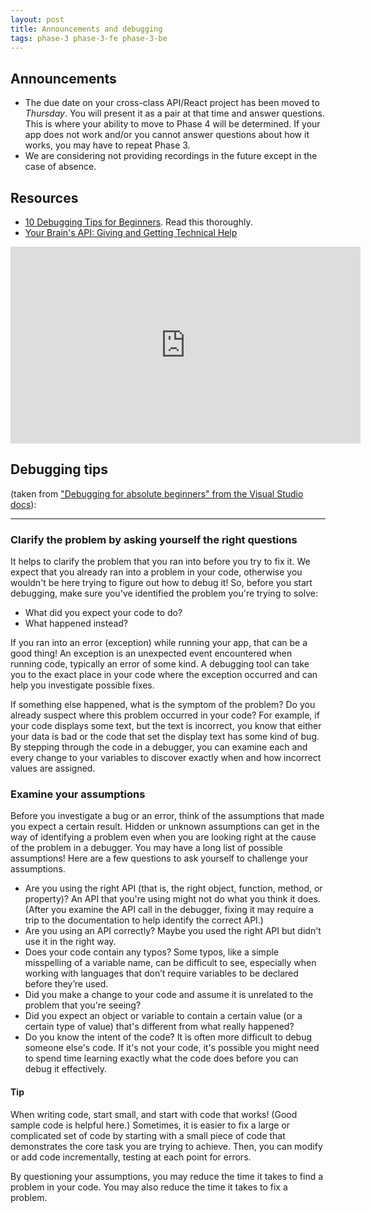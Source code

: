 ```yaml
---
layout: post
title: Announcements and debugging
tags: phase-3 phase-3-fe phase-3-be
---
```


## Announcements

- The due date on your cross-class API/React project has been moved to _Thursday_. You will present it as a pair at that time and answer questions. This is where your ability to move to Phase 4 will be determined. If your app does not work and/or you cannot answer questions about how it works, you may have to repeat Phase 3.
- We are considering not providing recordings in the future except in the case of absence.

## Resources

- [10 Debugging Tips for Beginners](https://blog.hartleybrody.com/debugging-code-beginner/). Read this thoroughly.
- [Your Brain's API: Giving and Getting Technical Help](https://www.youtube.com/watch?v=hY14Er6JX2s)

<iframe width="560" height="315" src="https://www.youtube.com/embed/hY14Er6JX2s" frameborder="0" allow="accelerometer; autoplay; encrypted-media; gyroscope; picture-in-picture" allowfullscreen></iframe>

## Debugging tips

(taken from ["Debugging for absolute beginners" from the Visual Studio docs](https://docs.microsoft.com/en-us/visualstudio/debugger/debugging-absolute-beginners?view=vs-2019)):

---

### Clarify the problem by asking yourself the right questions

It helps to clarify the problem that you ran into before you try to fix it. We expect that you already ran into a problem in your code, otherwise you wouldn't be here trying to figure out how to debug it! So, before you start debugging, make sure you've identified the problem you're trying to solve:

- What did you expect your code to do?
- What happened instead?

If you ran into an error (exception) while running your app, that can be a good thing! An exception is an unexpected event encountered when running code, typically an error of some kind. A debugging tool can take you to the exact place in your code where the exception occurred and can help you investigate possible fixes.

If something else happened, what is the symptom of the problem? Do you already suspect where this problem occurred in your code? For example, if your code displays some text, but the text is incorrect, you know that either your data is bad or the code that set the display text has some kind of bug. By stepping through the code in a debugger, you can examine each and every change to your variables to discover exactly when and how incorrect values are assigned.

### Examine your assumptions

Before you investigate a bug or an error, think of the assumptions that made you expect a certain result. Hidden or unknown assumptions can get in the way of identifying a problem even when you are looking right at the cause of the problem in a debugger. You may have a long list of possible assumptions! Here are a few questions to ask yourself to challenge your assumptions.

- Are you using the right API (that is, the right object, function, method, or property)? An API that you're using might not do what you think it does. (After you examine the API call in the debugger, fixing it may require a trip to the documentation to help identify the correct API.)
- Are you using an API correctly? Maybe you used the right API but didn't use it in the right way.
- Does your code contain any typos? Some typos, like a simple misspelling of a variable name, can be difficult to see, especially when working with languages that don’t require variables to be declared before they’re used.
- Did you make a change to your code and assume it is unrelated to the problem that you're seeing?
- Did you expect an object or variable to contain a certain value (or a certain type of value) that's different from what really happened?
- Do you know the intent of the code? It is often more difficult to debug someone else's code. If it's not your code, it's possible you might need to spend time learning exactly what the code does before you can debug it effectively.

#### Tip

When writing code, start small, and start with code that works! (Good sample code is helpful here.) Sometimes, it is easier to fix a large or complicated set of code by starting with a small piece of code that demonstrates the core task you are trying to achieve. Then, you can modify or add code incrementally, testing at each point for errors.

By questioning your assumptions, you may reduce the time it takes to find a problem in your code. You may also reduce the time it takes to fix a problem.
